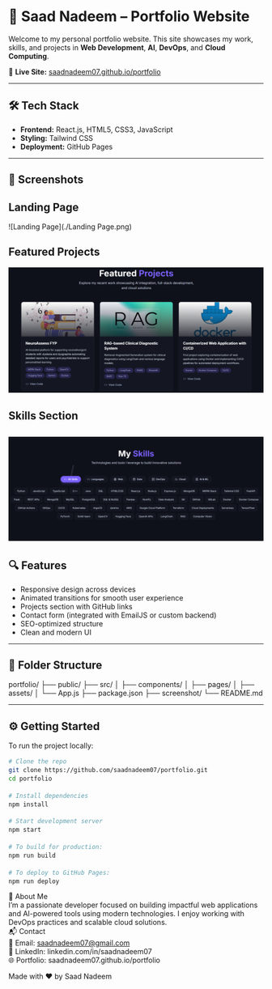 # 🚀 Saad Nadeem – Portfolio Website

Welcome to my personal portfolio website. This site showcases my work, skills, and projects in **Web Development**, **AI**, **DevOps**, and **Cloud Computing**.

🔗 **Live Site:** [saadnadeem07.github.io/portfolio](https://saadnadeem07.github.io/portfolio)

---

## 🛠 Tech Stack

- **Frontend:** React.js, HTML5, CSS3, JavaScript
- **Styling:** Tailwind CSS 
- **Deployment:** GitHub Pages

---

## 📸 Screenshots
## Landing Page
![Landing Page](./Landing Page.png)

## Featured Projects
![Projects](./projects.png)

## Skills Section
![Skills](./skills.png)
---

## 🔍 Features

- Responsive design across devices
- Animated transitions for smooth user experience
- Projects section with GitHub links
- Contact form (integrated with EmailJS or custom backend)
- SEO-optimized structure
- Clean and modern UI

---

## 📁 Folder Structure

portfolio/
├── public/
├── src/
│ ├── components/
│ ├── pages/
│ ├── assets/
│ └── App.js
├── package.json
├── screenshot/
└── README.md


---

## ⚙️ Getting Started

To run the project locally:

```bash
# Clone the repo
git clone https://github.com/saadnadeem07/portfolio.git
cd portfolio

# Install dependencies
npm install

# Start development server
npm start

# To build for production:
npm run build

# To deploy to GitHub Pages:
npm run deploy
```

🧠 About Me
<br>
I’m a passionate developer focused on building impactful web applications and AI-powered tools using modern technologies. I enjoy working with DevOps practices and scalable cloud solutions.
<br>
📬 Contact <br>
📧 Email: saadnadeem07@gmail.com <br>
💼 LinkedIn: linkedin.com/in/saadnadeem07 <br>
🌐 Portfolio: saadnadeem07.github.io/portfolio <br>

Made with ❤️ by Saad Nadeem
